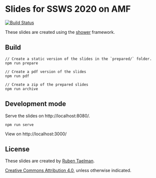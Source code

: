 # Slides for SSWS 2020 on AMF
[![Build Status](https://github.com/rubensworks/slides-2020-iswc-ssws-amf/workflows/Build%20and%20Deploy/badge.svg)](https://rubensworks.github.io/slides-2020-iswc-ssws-amf/)

These slides are created using the [shower](https://github.com/shower/shower) framework.

## Build

```
// Create a static version of the slides in the `prepared/` folder.
npm run prepare

// Create a pdf version of the slides
npm run pdf

// Create a zip of the prepared slides
npm run archive
```

## Development mode

Serve the slides on http://localhost:8080/.

```
npm run serve
```

View on http://localhost:3000/

## License

These slides are created by [Ruben Taelman](https://rubensworks.net/).

[Creative Commons Attribution 4.0](https://creativecommons.org/licenses/by/4.0/), unless otherwise indicated.
